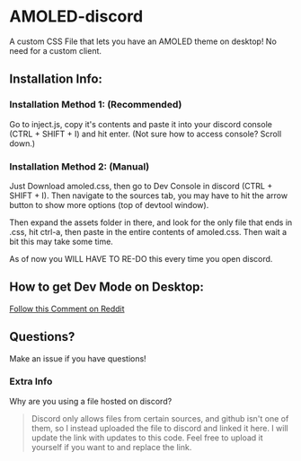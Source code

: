 # AMOLED-discord
 A custom CSS File that lets you have an AMOLED theme on desktop! No need for a custom client.

## Installation Info:

### Installation Method 1: (Recommended)
Go to inject.js, copy it's contents and paste it into your discord console (CTRL + SHIFT + I) and hit enter. (Not sure how to access console? Scroll down.)

### Installation Method 2: (Manual)
Just Download amoled.css, then go to Dev Console in discord (CTRL + SHIFT + I). Then navigate to the sources tab, you may have to hit the arrow button to show more options (top of devtool window).

Then expand the assets folder in there, and look for the only file that ends in .css, hit ctrl-a, then paste in the entire contents of amoled.css. Then wait a bit this may take some time. 

As of now you WILL HAVE TO RE-DO this every time you open discord.
## How to get Dev Mode on Desktop:
[Follow this Comment on Reddit](https://www.reddit.com/r/discordapp/comments/sc61n3/comment/hu4fw5x/)

## Questions?
Make an issue if you have questions!

### Extra Info
Why are you using a file hosted on discord?
> Discord only allows files from certain sources, and github isn't one of them, so I instead uploaded the file to discord and linked it here. I will update the link with updates to this code. Feel free to upload it yourself if you want to and replace the link.
